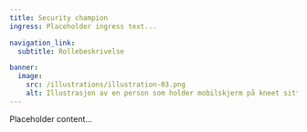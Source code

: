 ```yaml
---
title: Security champion
ingress: Placeholder ingress text...

navigation_link:
  subtitle: Rollebeskrivelse

banner:
  image:
    src: /illustrations/illustration-03.png
    alt: Illustrasjon av en person som holder mobilskjerm på kneet sitt
---
```


Placeholder content...

